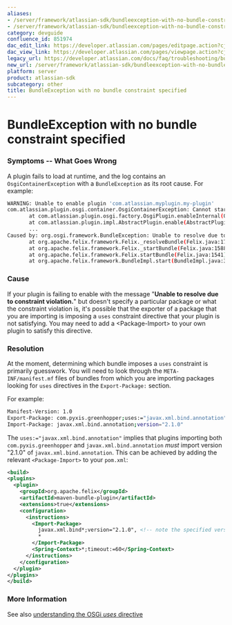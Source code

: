 ```yaml
---
aliases:
- /server/framework/atlassian-sdk/bundleexception-with-no-bundle-constraint-specified-851974.html
- /server/framework/atlassian-sdk/bundleexception-with-no-bundle-constraint-specified-851974.md
category: devguide
confluence_id: 851974
dac_edit_link: https://developer.atlassian.com/pages/editpage.action?cjm=wozere&pageId=851974
dac_view_link: https://developer.atlassian.com/pages/viewpage.action?cjm=wozere&pageId=851974
legacy_url: https://developer.atlassian.com/docs/faq/troubleshooting/bundleexception-with-no-bundle-constraint-specified
new_url: /server/framework/atlassian-sdk/bundleexception-with-no-bundle-constraint-specified
platform: server
product: atlassian-sdk
subcategory: other
title: BundleException with no bundle constraint specified
---
```

# BundleException with no bundle constraint specified

### Symptoms -- What Goes Wrong

A plugin fails to load at runtime, and the log contains an `OsgiContainerException` with a `BundleException` as its root cause. For example:

``` bash
WARNING: Unable to enable plugin 'com.atlassian.myplugin.my-plugin'
com.atlassian.plugin.osgi.container.OsgiContainerException: Cannot start plugin: com.atlassian.myplugin.my-plugin
       at com.atlassian.plugin.osgi.factory.OsgiPlugin.enableInternal(OsgiPlugin.java:385)
       at com.atlassian.plugin.impl.AbstractPlugin.enable(AbstractPlugin.java:212)
       ...
Caused by: org.osgi.framework.BundleException: Unable to resolve due to constraint violation.
       at org.apache.felix.framework.Felix._resolveBundle(Felix.java:1732)
       at org.apache.felix.framework.Felix._startBundle(Felix.java:1588)
       at org.apache.felix.framework.Felix.startBundle(Felix.java:1541)
       at org.apache.felix.framework.BundleImpl.start(BundleImpl.java:371)
```

### Cause

If your plugin is failing to enable with the message "**Unable to resolve due to constraint violation.**" but doesn't specify a particular package or what the constraint violation is, it's possible that the exporter of a package that you are importing is imposing a `uses` constraint directive that your plugin is not satisfying. You may need to add a &lt;Package-Import&gt; to your own plugin to satisfy this directive.

### Resolution

At the moment, determining which bundle imposes a `uses` constraint is primarily guesswork. You will need to look through the `META-INF/manifest.mf` files of bundles from which you are importing packages looking for `uses` directives in the `Export-Package:` section.

For example:

``` bash
Manifest-Version: 1.0
Export-Package: com.pyxis.greenhopper;uses:="javax.xml.bind.annotation";version:="4.3.1"
Import-Package: javax.xml.bind.annotation;version="2.1.0"
```

The `uses:="javax.xml.bind.annotation"` implies that plugins importing both `com.pyxis.greenhopper` and `javax.xml.bind.annotation` *must* import version "2.1.0" of `javax.xml.bind.annotation`. This can be achieved by adding the relevant `<Package-Import>` to your `pom.xml`:

``` xml
<build>
<plugins>
  <plugin>
    <groupId>org.apache.felix</groupId>
    <artifactId>maven-bundle-plugin</artifactId>
    <extensions>true</extensions>
    <configuration>
      <instructions>        
        <Import-Package>          
          javax.xml.bind*;version="2.1.0", <!-- note the specified version String -->
          *
        </Import-Package>        
        <Spring-Context>*;timeout:=60</Spring-Context>
      </instructions>
    </configuration>
  </plugin>
</plugins>
</build>
```

### More Information

See also <a href="http://olegz.wordpress.com/documents-and-articles/osgi-uses/" class="external-link">understanding the OSGi <em>uses</em> directive</a>







































































